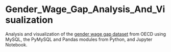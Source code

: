 # Gender_Wage_Gap_Analysis_And_Visualization
Analysis and visualization of the [gender wage gap dataset](https://stats.oecd.org/index.aspx?queryid=54751) from OECD using MySQL, the PyMySQL and Pandas modules from Python, and Jupyter Notebook.
